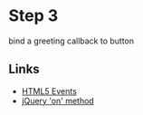 # Step 3

bind a greeting callback to button

## Links

- [HTML5 Events](http://www.w3schools.com/html5/html5_ref_eventattributes.asp)
- [jQuery 'on' method](http://api.jquery.com/on/)